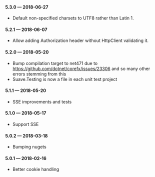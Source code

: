 #### 5.3.0 — 2018-06-27
* Default non-specified charsets to UTF8 rather than Latin 1.

#### 5.2.1 — 2018-06-07
* Allow adding Authorization header without HttpClient validating it.

#### 5.2.0 — 2018-05-20
* Bump compilation target to net471 due to https://github.com/dotnet/corefx/issues/23306 and so many other errors stemming from this
* Suave.Testing is now a file in each unit test project

#### 5.1.1 — 2018-05-20
* SSE improvements and tests

#### 5.1.0 — 2018-05-17
* Support SSE

#### 5.0.2 — 2018-03-18
* Bumping nugets

#### 5.0.1 — 2018-02-16
* Better cookie handling
